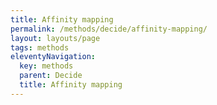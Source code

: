 ```yaml
---
title: Affinity mapping
permalink: /methods/decide/affinity-mapping/
layout: layouts/page
tags: methods
eleventyNavigation:
  key: methods
  parent: Decide
  title: Affinity mapping
---
```

